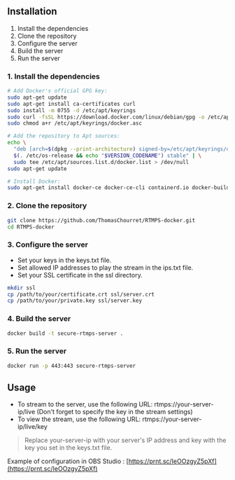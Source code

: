 ## Installation

1. Install the dependencies
2. Clone the repository
3. Configure the server
4. Build the server
5. Run the server

### 1. Install the dependencies
```bash
# Add Docker's official GPG key:
sudo apt-get update
sudo apt-get install ca-certificates curl
sudo install -m 0755 -d /etc/apt/keyrings
sudo curl -fsSL https://download.docker.com/linux/debian/gpg -o /etc/apt/keyrings/docker.asc
sudo chmod a+r /etc/apt/keyrings/docker.asc

# Add the repository to Apt sources:
echo \
  "deb [arch=$(dpkg --print-architecture) signed-by=/etc/apt/keyrings/docker.asc] https://download.docker.com/linux/debian \
  $(. /etc/os-release && echo "$VERSION_CODENAME") stable" | \
  sudo tee /etc/apt/sources.list.d/docker.list > /dev/null
sudo apt-get update

# Install Docker:
sudo apt-get install docker-ce docker-ce-cli containerd.io docker-buildx-plugin docker-compose-plugin
```

### 2. Clone the repository

```bash
git clone https://github.com/ThomasChourret/RTMPS-docker.git
cd RTMPS-docker
```

### 3. Configure the server

- Set your keys in the keys.txt file.
- Set allowed IP addresses to play the stream in the ips.txt file.
- Set your SSL certificate in the ssl directory.

```bash
mkdir ssl
cp /path/to/your/certificate.crt ssl/server.crt
cp /path/to/your/private.key ssl/server.key
```
### 4. Build the server

```bash
docker build -t secure-rtmps-server .
```

### 5. Run the server

```bash
docker run -p 443:443 secure-rtmps-server
```

## Usage

- To stream to the server, use the following URL: rtmps://your-server-ip/live (Don't forget to specify the key in the stream settings)
- To view the stream, use the following URL: rtmps://your-server-ip/live/key
> Replace your-server-ip with your server's IP address and key with the key you set in the keys.txt file.

Example of configuration in OBS Studio : [https://prnt.sc/IeOOzgyZ5pXf](https://prnt.sc/IeOOzgyZ5pXf)